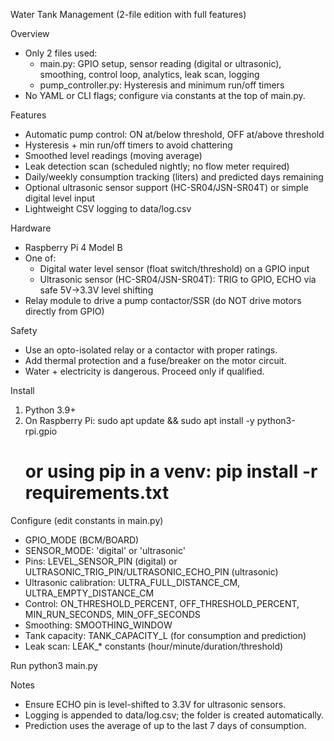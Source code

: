 Water Tank Management (2-file edition with full features)

Overview
- Only 2 files used:
  - main.py: GPIO setup, sensor reading (digital or ultrasonic), smoothing, control loop, analytics, leak scan, logging
  - pump_controller.py: Hysteresis and minimum run/off timers
- No YAML or CLI flags; configure via constants at the top of main.py.

Features
- Automatic pump control: ON at/below threshold, OFF at/above threshold
- Hysteresis + min run/off timers to avoid chattering
- Smoothed level readings (moving average)
- Leak detection scan (scheduled nightly; no flow meter required)
- Daily/weekly consumption tracking (liters) and predicted days remaining
- Optional ultrasonic sensor support (HC-SR04/JSN-SR04T) or simple digital level input
- Lightweight CSV logging to data/log.csv

Hardware
- Raspberry Pi 4 Model B
- One of:
  - Digital water level sensor (float switch/threshold) on a GPIO input
  - Ultrasonic sensor (HC-SR04/JSN-SR04T): TRIG to GPIO, ECHO via safe 5V→3.3V level shifting
- Relay module to drive a pump contactor/SSR (do NOT drive motors directly from GPIO)

Safety
- Use an opto-isolated relay or a contactor with proper ratings.
- Add thermal protection and a fuse/breaker on the motor circuit.
- Water + electricity is dangerous. Proceed only if qualified.

Install
1) Python 3.9+
2) On Raspberry Pi:
   sudo apt update && sudo apt install -y python3-rpi.gpio
   # or using pip in a venv: pip install -r requirements.txt

Configure (edit constants in main.py)
- GPIO_MODE (BCM/BOARD)
- SENSOR_MODE: 'digital' or 'ultrasonic'
- Pins: LEVEL_SENSOR_PIN (digital) or ULTRASONIC_TRIG_PIN/ULTRASONIC_ECHO_PIN (ultrasonic)
- Ultrasonic calibration: ULTRA_FULL_DISTANCE_CM, ULTRA_EMPTY_DISTANCE_CM
- Control: ON_THRESHOLD_PERCENT, OFF_THRESHOLD_PERCENT, MIN_RUN_SECONDS, MIN_OFF_SECONDS
- Smoothing: SMOOTHING_WINDOW
- Tank capacity: TANK_CAPACITY_L (for consumption and prediction)
- Leak scan: LEAK_* constants (hour/minute/duration/threshold)

Run
python3 main.py

Notes
- Ensure ECHO pin is level-shifted to 3.3V for ultrasonic sensors.
- Logging is appended to data/log.csv; the folder is created automatically.
- Prediction uses the average of up to the last 7 days of consumption.
